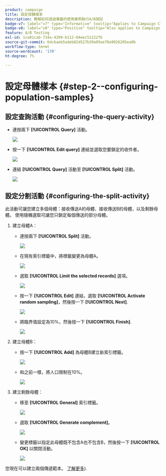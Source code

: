 ```yaml
---
product: campaign
title: 設定母體樣本
description: 瞭解如何透過專屬的使用案例執行A/B測試
badge-v7: label="v7" type="Informative" tooltip="Applies to Campaign Classic v7"
badge-v8: label="v8" type="Positive" tooltip="Also applies to Campaign v8"
feature: A/B Testing
exl-id: 1ca01cab-734a-4299-b112-04eec51222fb
source-git-commit: 6dc6aeb5adeb82d527b39a05ee70a9926205ea0b
workflow-type: tm+mt
source-wordcount: '170'
ht-degree: 7%

---
```


# 設定母體樣本 {#step-2--configuring-population-samples}



## 設定查詢活動 {#configuring-the-query-activity}

* 連按兩下 **[!UICONTROL Query]** 活動。

   ![](assets/use_case_abtesting_createrecipients_001.png)

* 按一下 **[!UICONTROL Edit query]** 連結並選取您要鎖定的收件者。

   ![](assets/use_case_abtesting_createrecipients_002.png)

* 連結 **[!UICONTROL Query]** 活動至 **[!UICONTROL Split]** 活動。

   ![](assets/use_case_abtesting_createrecipients_003.png)

## 設定分割活動 {#configuring-the-split-activity}

此活動可讓您建立多個母體：接收傳送A的母體、接收傳送B的母體，以及剩餘母體。 使用隨機選取可讓您只鎖定每個傳送的部分母體。

1. 建立母體A：

   * 連按兩下 **[!UICONTROL Split]** 活動。

      ![](assets/use_case_abtesting_createrecipients_004.png)

   * 在現有索引標籤中，將標籤變更為母體A。

      ![](assets/use_case_abtesting_createrecipients_005.png)

   * 選取 **[!UICONTROL Limit the selected records]** 選項。

      ![](assets/use_case_abtesting_createrecipients_006.png)

   * 按一下 **[!UICONTROL Edit]** 連結，選取 **[!UICONTROL Activate random sampling]**，然後按一下 **[!UICONTROL Next]**.

      ![](assets/use_case_abtesting_createrecipients_007.png)

   * 將臨界值設定為10%，然後按一下 **[!UICONTROL Finish]**.

      ![](assets/use_case_abtesting_createrecipients_008.png)

1. 建立母體B：

   * 按一下 **[!UICONTROL Add]** 為母體B建立新索引標籤。

      ![](assets/use_case_abtesting_createrecipients_009.png)

   * 和之前一樣，將人口限制在10%。

      ![](assets/use_case_abtesting_createrecipients_010.png)

1. 建立剩餘母體：

   * 移至 **[!UICONTROL General]** 索引標籤。

      ![](assets/use_case_abtesting_createrecipients_011.png)

   * 選取 **[!UICONTROL Generate complement]**。

      ![](assets/use_case_abtesting_createrecipients_012.png)

   * 變更標籤以指定此母體既不包含A也不包含B，然後按一下 **[!UICONTROL OK]** 以關閉活動。

      ![](assets/use_case_abtesting_createrecipients_013.png)

您現在可以建立兩個傳遞範本。 [了解更多](a-b-testing-uc-delivery-templates.md)).
